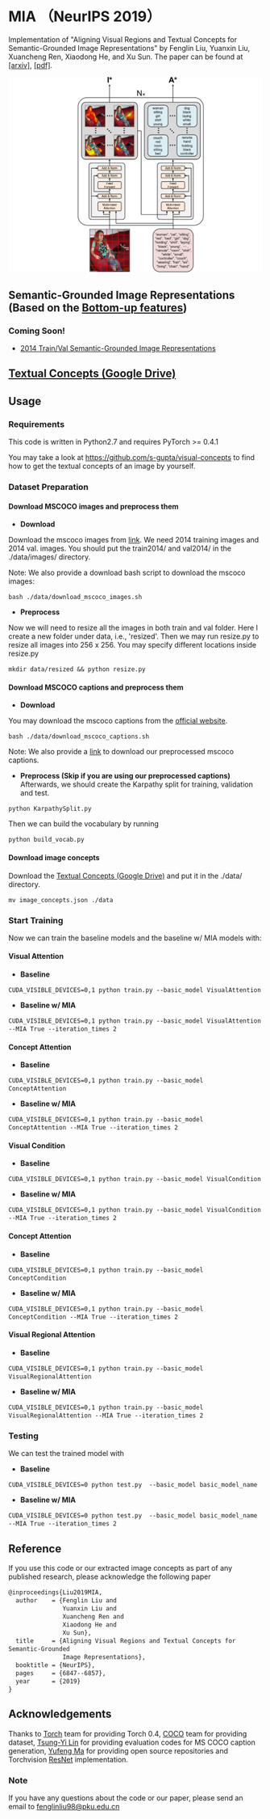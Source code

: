 # MIA （NeurIPS 2019）
Implementation of "Aligning Visual Regions and Textual Concepts for Semantic-Grounded Image Representations" by Fenglin Liu, Yuanxin Liu, Xuancheng Ren, Xiaodong He, and Xu Sun. The paper can be found at [[arxiv]](https://arxiv.org/abs/1905.06139),  [[pdf]](https://papers.nips.cc/paper/8909-aligning-visual-regions-and-textual-concepts-for-semantic-grounded-image-representations.pdf).

![Image text](https://github.com/fenglinliu98/MIA/blob/master/model.png)

## Semantic-Grounded Image Representations (Based on the  [Bottom-up features](https://github.com/peteanderson80/bottom-up-attention))
###  Coming Soon!
*  [2014 Train/Val Semantic-Grounded Image Representations](https://github.com/fenglinliu98/MIA)

## [Textual Concepts (Google Drive)](https://drive.google.com/open?id=1jpSZbLXD1Ev3OC2t_NFFvxYo40UcnV7Q)

## Usage

### Requirements
This code is written in Python2.7 and requires PyTorch >= 0.4.1
 
You may take a look at https://github.com/s-gupta/visual-concepts to find how to get the textual concepts of an image by yourself.

### Dataset Preparation
#### Download MSCOCO images and preprocess them
* **Download**

Download the mscoco images from  [link](http://mscoco.org/dataset/#download). We need 2014 training images and 2014 val. images. You should put the train2014/ and val2014/ in the ./data/images/ directory.

Note: We also provide a download bash script to download the mscoco images:
```
bash ./data/download_mscoco_images.sh
```

* **Preprocess**

Now we will need to resize all the images in both train and val folder. Here I create a new folder under data, i.e., 'resized'. Then we may run resize.py to resize all images into 256 x 256. You may specify different locations inside resize.py
```
mkdir data/resized && python resize.py
```

#### Download MSCOCO captions and preprocess them
* **Download**

You may download the mscoco captions from the [official website](http://mscoco.org/dataset/#download).
```
bash ./data/download_mscoco_captions.sh
```

Note: We also provide a [link](https://github.com/fenglinliu98/MIA) to download our preprocessed mscoco captions.

* **Preprocess (Skip if you are using our preprocessed captions)**
Afterwards, we should create the Karpathy split for training, validation and test.
```
python KarpathySplit.py
```

Then we can build the vocabulary by running
```
python build_vocab.py
```

#### Download image concepts
Download the [Textual Concepts (Google Drive)](https://drive.google.com/open?id=1jpSZbLXD1Ev3OC2t_NFFvxYo40UcnV7Q) and put it in the ./data/ directory.
```
mv image_concepts.json ./data
```

### Start Training
Now we can train the baseline models and the baseline w/ MIA models with: 

#### Visual Attention
* **Baseline**
```
CUDA_VISIBLE_DEVICES=0,1 python train.py --basic_model VisualAttention 
```
* **Baseline w/ MIA**
```
CUDA_VISIBLE_DEVICES=0,1 python train.py --basic_model VisualAttention --MIA True --iteration_times 2
```

#### Concept Attention
* **Baseline**
```
CUDA_VISIBLE_DEVICES=0,1 python train.py --basic_model ConceptAttention
```
* **Baseline w/ MIA**
```
CUDA_VISIBLE_DEVICES=0,1 python train.py --basic_model ConceptAttention --MIA True --iteration_times 2
```

#### Visual Condition
* **Baseline**
```
CUDA_VISIBLE_DEVICES=0,1 python train.py --basic_model VisualCondition
```
* **Baseline w/ MIA**
```
CUDA_VISIBLE_DEVICES=0,1 python train.py --basic_model VisualCondition --MIA True --iteration_times 2
```

#### Concept Attention
* **Baseline**
```
CUDA_VISIBLE_DEVICES=0,1 python train.py --basic_model ConceptCondition
```
* **Baseline w/ MIA**
```
CUDA_VISIBLE_DEVICES=0,1 python train.py --basic_model ConceptCondition --MIA True --iteration_times 2
```

#### Visual Regional Attention
* **Baseline**
```
CUDA_VISIBLE_DEVICES=0,1 python train.py --basic_model VisualRegionalAttention
```
* **Baseline w/ MIA**
```
CUDA_VISIBLE_DEVICES=0,1 python train.py --basic_model VisualRegionalAttention --MIA True --iteration_times 2
```

### Testing
We can test the trained model with 
* **Baseline**
```
CUDA_VISIBLE_DEVICES=0 python test.py  --basic_model basic_model_name
```
* **Baseline w/ MIA**
```
CUDA_VISIBLE_DEVICES=0 python test.py  --basic_model basic_model_name --MIA True --iteration_times 2
```

## Reference
If you use this code or our extracted image concepts as part of any published research, please acknowledge the following paper
```
@inproceedings{Liu2019MIA,
  author    = {Fenglin Liu and
               Yuanxin Liu and
               Xuancheng Ren and
               Xiaodong He and
               Xu Sun},
  title     = {Aligning Visual Regions and Textual Concepts for Semantic-Grounded
               Image Representations},
  booktitle = {NeurIPS},
  pages     = {6847--6857},
  year      = {2019}
}
```

## Acknowledgements

Thanks to [Torch](http://torch.ch/) team for providing Torch 0.4, [COCO](http://cocodataset.org/) team for providing dataset, [Tsung-Yi Lin](https://github.com/tylin/coco-caption) for providing evaluation codes for MS COCO caption generation, [Yufeng Ma](https://github.com/yufengm) for providing open source repositories and Torchvision [ResNet](https://github.com/pytorch/vision) implementation. 

### Note
If you have any questions about the code or our paper, please send an email to fenglinliu98@pku.edu.cn


